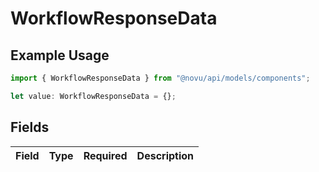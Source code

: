 # WorkflowResponseData

## Example Usage

```typescript
import { WorkflowResponseData } from "@novu/api/models/components";

let value: WorkflowResponseData = {};
```

## Fields

| Field       | Type        | Required    | Description |
| ----------- | ----------- | ----------- | ----------- |